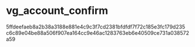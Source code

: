 vg_account_confirm
==================

5ffdeefaeb8a2b38a3188e881e4c9c3f7cd2381bfdfdf7f72c185e3fc179d235
c6c89e04be88a506f907ea164cc9e46ac1283763eb6e40509ce731a038572a59
